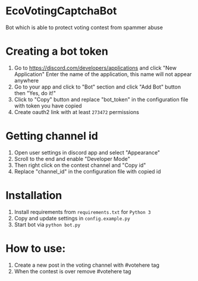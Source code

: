 # EcoVotingCaptchaBot

Bot which is able to protect voting contest from spammer abuse

# Creating a bot token
1. Go to https://discord.com/developers/applications and click "New Application"
   Enter the name of the application, this name will not appear anywhere
2. Go to your app and click to "Bot" section and click "Add Bot" button then "Yes, do it!"
3. Click to "Copy" button and replace "bot_token" in the configuration file with token you have copied
4. Create oauth2 link with at least `273472` permissions


# Getting channel id
1. Open user settings in discord app and select "Appearance"
2. Scroll to the end and enable "Developer Mode"
3. Then right click on the contest channel and "Copy id"
4. Replace "channel_id" in the configuration file with copied id


# Installation
1. Install requirements from `requirements.txt` for `Python 3`
2. Copy and update settings in `config.example.py`
3. Start bot via `python bot.py`


# How to use:
1. Create a new post in the voting channel with #votehere tag
2. When the contest is over remove #votehere tag
